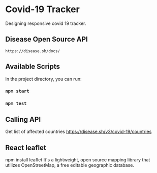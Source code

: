 # Covid-19 Tracker

Designing responsive covid 19 tracker.

## Disease Open Source API

    https://disease.sh/docs/

## Available Scripts

In the project directory, you can run:

### `npm start`

### `npm test`

## Calling API

Get list of affected countries
https://disease.sh/v3/covid-19/countries


## React leaflet
npm install leaflet
It's a lightweight, open source mapping library that utilizes OpenStreetMap, a free editable geographic database.